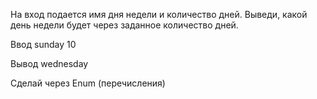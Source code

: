 На вход подается имя дня недели и количество дней. Выведи, какой день недели будет через заданное количество дней.

Ввод
sunday 10

Вывод
wednesday

Сделай через Enum (перечисления)